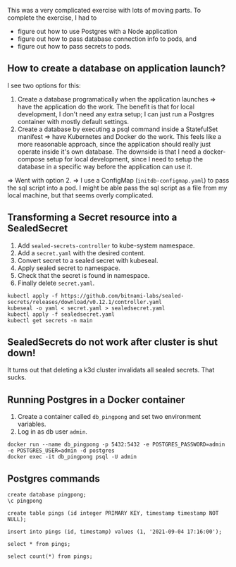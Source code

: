 This was a very complicated exercise with lots of moving parts. To complete the exercise, I had to
- figure out how to use Postgres with a Node application
- figure out how to pass database connection info to pods, and
- figure out how to pass secrets to pods.

## How to create a database on application launch?

I see two options for this:
  1. Create a database programatically when the application launches => have the application do the work. The benefit is that for local development, I don't need any extra setup; I can just run a Postgres container with mostly default settings.
  2. Create a database by executing a psql command inside a StatefulSet manifest => have Kubernetes and Docker do the work. This feels like a more reasonable approach, since the application should really just operate inside it's own database. The downside is that I need a docker-compose setup for local development, since I need to setup the database in a specific way before the application can use it.

=> Went with option 2.
=> I use a ConfigMap (`initdb-configmap.yaml`) to pass the sql script into a pod. I might be able pass the sql script as a file from my local machine, but that seems overly complicated.

## Transforming a Secret resource into a SealedSecret

1. Add `sealed-secrets-controller` to kube-system namespace.
2. Add a `secret.yaml` with the desired content.
3. Convert secret to a sealed secret with kubeseal.
4. Apply sealed secret to namespace.
5. Check that the secret is found in namespace.
6. Finally delete `secret.yaml`.

```
kubectl apply -f https://github.com/bitnami-labs/sealed-secrets/releases/download/v0.12.1/controller.yaml
kubeseal -o yaml < secret.yaml > sealedsecret.yaml
kubectl apply -f sealedsecret.yaml
kubectl get secrets -n main
```

## SealedSecrets do not work after cluster is shut down!

It turns out that deleting a k3d cluster invalidats all sealed secrets. That sucks.

## Running Postgres in a Docker container

1. Create a container called `db_pingpong` and set two environment variables.
2. Log in as db user `admin`.

```
docker run --name db_pingpong -p 5432:5432 -e POSTGRES_PASSWORD=admin -e POSTGRES_USER=admin -d postgres
docker exec -it db_pingpong psql -U admin
```

## Postgres commands

```
create database pingpong;
\c pingpong

create table pings (id integer PRIMARY KEY, timestamp timestamp NOT NULL);

insert into pings (id, timestamp) values (1, '2021-09-04 17:16:00');

select * from pings;

select count(*) from pings;
```
